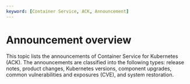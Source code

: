 ```yaml
---
keyword: [Container Service, ACK, Announcement]
---
```


# Announcement overview

This topic lists the announcements of Container Service for Kubernetes \(ACK\). The announcements are classified into the following types: release notes, product changes, Kubernetes versions, component upgrades, common vulnerabilities and exposures \(CVE\), and system restoration.



